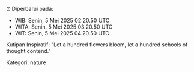 ⏰ Diperbarui pada:
- WIB: Senin, 5 Mei 2025 02.20.50 UTC
- WITA: Senin, 5 Mei 2025 03.20.50 UTC
- WIT: Senin, 5 Mei 2025 04.20.50 UTC

Kutipan Inspiratif:
"Let a hundred flowers bloom, let a hundred schools of thought contend."


Kategori: nature


